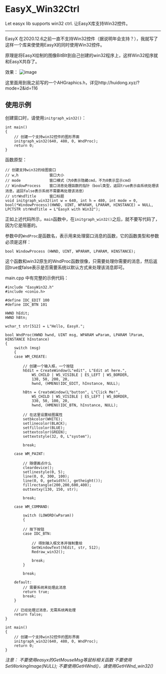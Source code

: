 # EasyX_Win32Ctrl
Let easyx lib supports win32 ctrl. 让EasyX库支持Win32控件。

---

EasyX 在2020.12.6之前一直不支持Win32控件（据说明年会支持？），我就写了这样一个库来使使用EasyX的同时使用Win32控件。

原理是将EasyX绘制的图像BitBlt到自己创建的win32程序上，这样Win32程序就和EasyX共存了。

效果：
![image](https://github.com/zouhuidong/EasyX_Win32Ctrl/blob/main/screenshot/scrshot.png)


这里面用到我之前写的一个AHGraphics.h，详见http://huidong.xyz/?mode=2&id=116


## 使用示例

创建窗口时，请使用`initgraph_win32()`：
```
int main()
{
	// 创建一个支持win32控件的图形界面
	initgraph_win32(640, 480, 0, WndProc);
	return 0;
}
```

函数原型：
```
// 创建支持win32的绘图窗口
// w,h				窗口大小
// mode				窗口模式（为0表示隐藏cmd，不为0表示显示cmd）
// WindowProcess	窗口消息处理函数的指针（bool类型，返回true表示由系统处理该消息，返回false表示系统不需要再处理该消息）
// strWndTitle		窗口标题
void initgraph_win32(int w = 640, int h = 480, int mode = 0, bool(*WindowProcess)(HWND, UINT, WPARAM, LPARAM, HINSTANCE) = NULL, LPCTSTR strWndTitle = L"EasyX with Win32");
```

正如上述代码所示，`main`函数中，在`initgraph_win32()`之后，就不要写代码了，因为它是阻塞的。

参数中的`WndProc`是函数名，表示用来处理窗口消息的函数，它的函数类型和参数必须是这样：

`bool WindowProcess (HWND, UINT, WPARAM, LPARAM, HINSTANCE);`


这个函数和win32原生的WndProc函数很像，只需要处理你需要的消息，然后返回true或false表示是否需要系统以默认方式来处理该消息即可。


main.cpp 中有完整的示例代码：
```
#include "EasyWin32.h"
#include <conio.h>

#define IDC_EDIT 100
#define IDC_BTN 101

HWND hEdit;
HWND hBtn;

wchar_t str[512] = L"Hello, EasyX.";

bool WndProc(HWND hwnd, UINT msg, WPARAM wParam, LPARAM lParam, HINSTANCE hInstance)
{
	switch (msg)
	{
	case WM_CREATE:

		// 创建一个输入框，一个按钮
		hEdit = CreateWindow(L"edit", L"Edit at here.",
			WS_CHILD | WS_VISIBLE | ES_LEFT | WS_BORDER,
			130, 50, 200, 20,
			hwnd, (HMENU)IDC_EDIT, hInstance, NULL);

		hBtn = CreateWindow(L"button", L"Click Me!",
			WS_CHILD | WS_VISIBLE | ES_LEFT | WS_BORDER,
			330, 50, 100, 20,
			hwnd, (HMENU)IDC_BTN, hInstance, NULL);

		// 在这里设置绘图属性
		setbkcolor(WHITE);
		setlinecolor(BLACK);
		setfillcolor(BLUE);
		settextcolor(GREEN);
		settextstyle(32, 0, L"system");

		break;

	case WM_PAINT:

		// 随便画点什么
		cleardevice();
		setlinestyle(0, 5);
		line(0, 0, 300, 100);
		line(0, 0, getwidth(), getheight());
		fillrectangle(200,200,600,400);
		outtextxy(130, 150, str);

		break;

	case WM_COMMAND:

		switch (LOWORD(wParam))
		{

		// 按下按钮
		case IDC_BTN:

			// 得到输入框文本并强制重绘
			GetWindowText(hEdit, str, 512);
			Redraw_win32();

			break;
		}

		break;

	default:
		// 需要系统来处理此消息
		return true;
		break;
	}

	// 已经处理过消息，无需系统再处理
	return false;
}

int main()
{
	// 创建一个支持win32控件的图形界面
	initgraph_win32(640, 480, 0, WndProc);
	return 0;
}

```

*注意：*
*不要使用easyx的GetMouseMsg等鼠标相关函数*
*不要使用SetWorkingImage(NULL);*
*不要使用GetHWnd()，请使用GetHWnd_win32()*
